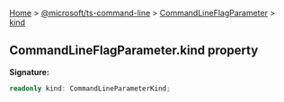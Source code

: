 [Home](./index) &gt; [@microsoft/ts-command-line](./ts-command-line.md) &gt; [CommandLineFlagParameter](./ts-command-line.commandlineflagparameter.md) &gt; [kind](./ts-command-line.commandlineflagparameter.kind.md)

## CommandLineFlagParameter.kind property


<b>Signature:</b>

```typescript
readonly kind: CommandLineParameterKind;
```
